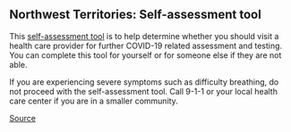 ## Northwest Territories: Self-assessment tool

This [self-assessment tool](https://www.surveymonkey.com/r/nwt-covid19-self-assessment) is to help determine whether you should visit a health care provider for further COVID-19 related assessment and testing. You can complete this tool for yourself or for someone else if they are not able.

If you are experiencing severe symptoms such as difficulty breathing, do not proceed with the self-assessment tool. Call 9-1-1 or your local health care center if you are in a smaller community.

[Source](https://www.hss.gov.nt.ca/en/services/coronavirus-disease-covid-19/nwt-online-covid-19-self-assessment-tool)
